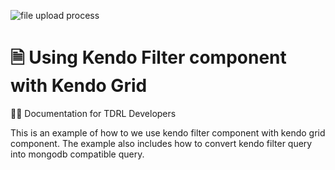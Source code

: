 ![file upload process](https://elasticbeanstalk-ap-southeast-1-677312808939.s3.ap-southeast-1.amazonaws.com/uploads/notes/TDRL_Banner.png)

# 🗎 Using Kendo Filter component with Kendo Grid
👨‍💻 Documentation for TDRL Developers

This is an example of how to we use kendo filter component with kendo grid component. The example also includes how to convert kendo filter query into mongodb compatible query.